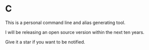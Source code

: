 # C

This is a personal command line and alias generating tool. 

I will be releasing an open source version within the next ten years.

Give it a star if you want to be notified.